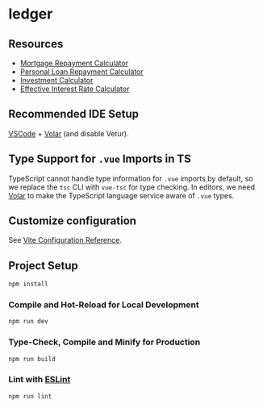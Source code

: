 # ledger

## Resources

- [Mortgage Repayment Calculator](https://tools.moneyhelper.org.uk/en/mortgage-calculator)
- [Personal Loan Repayment Calculator](https://www.moneysupermarket.com/loans/calculator/)
- [Investment Calculator](https://www.calculator.net/interest-calculator.html)
- [Effective Interest Rate Calculator](https://www.calculatorsoup.com/calculators/financial/effective-interest-rate-calculator.php)

## Recommended IDE Setup

[VSCode](https://code.visualstudio.com/) + [Volar](https://marketplace.visualstudio.com/items?itemName=Vue.volar) (and disable Vetur).

## Type Support for `.vue` Imports in TS

TypeScript cannot handle type information for `.vue` imports by default, so we replace the `tsc` CLI with `vue-tsc` for type checking. In editors, we need [Volar](https://marketplace.visualstudio.com/items?itemName=Vue.volar) to make the TypeScript language service aware of `.vue` types.

## Customize configuration

See [Vite Configuration Reference](https://vite.dev/config/).

## Project Setup

```sh
npm install
```

### Compile and Hot-Reload for Local Development

```sh
npm run dev
```

### Type-Check, Compile and Minify for Production

```sh
npm run build
```

### Lint with [ESLint](https://eslint.org/)

```sh
npm run lint
```
